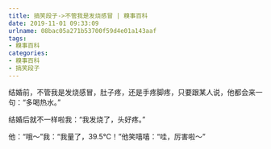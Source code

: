 ```yaml
---
title: 搞笑段子->不管我是发烧感冒 | 糗事百科
date: 2019-11-01 09:33:09
urlname: 08bac05a271b53700f59d4e01a143aaf
tags: 
- 糗事百科
categories:
- 糗事百科
- 搞笑段子
---
```

结婚前，不管我是发烧感冒，肚子疼，还是手疼脚疼，只要跟某人说，他都会来一句：“多喝热水。”

结婚后就不一样啦我：“我发烧了，头好疼。”

他：“哦～”我：“我量了，39.5℃！”他笑嘻嘻：“哇，厉害啦～”


